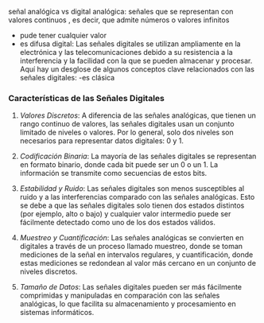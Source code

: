 señal analógica vs digital
analógica: señales que se representan con valores continuos , es decir, que admite números o valores infinitos 
- pude tener cualquier valor
- es difusa
digital: Las señales digitales se utilizan ampliamente en la electrónica y las telecomunicaciones debido a su resistencia a la interferencia y la facilidad con la que se pueden almacenar y procesar. Aquí hay un desglose de algunos conceptos clave relacionados con las señales digitales:
  -es clásica
### Características de las Señales Digitales

1. *Valores Discretos*: A diferencia de las señales analógicas, que tienen un rango continuo de valores, las señales digitales usan un conjunto limitado de niveles o valores. Por lo general, solo dos niveles son necesarios para representar datos digitales: 0 y 1.
    
2. *Codificación Binaria*: La mayoría de las señales digitales se representan en formato binario, donde cada bit puede ser un 0 o un 1. La información se transmite como secuencias de estos bits.
    
3. *Estabilidad y Ruido*: Las señales digitales son menos susceptibles al ruido y a las interferencias comparado con las señales analógicas. Esto se debe a que las señales digitales solo tienen dos estados distintos (por ejemplo, alto o bajo) y cualquier valor intermedio puede ser fácilmente detectado como uno de los dos estados válidos.
    
4. *Muestreo y Cuantificación*: Las señales analógicas se convierten en digitales a través de un proceso llamado muestreo, donde se toman mediciones de la señal en intervalos regulares, y cuantificación, donde estas mediciones se redondean al valor más cercano en un conjunto de niveles discretos.
    
5. *Tamaño de Datos*: Las señales digitales pueden ser más fácilmente comprimidas y manipuladas en comparación con las señales analógicas, lo que facilita su almacenamiento y procesamiento en sistemas informáticos.